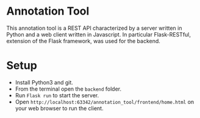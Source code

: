 # Annotation Tool
This annotation tool is a REST API characterized by a server written in Python and a web client written in Javascript.
In particular Flask-RESTful, extension of the Flask framework, was used for the backend.

# Setup
- Install Python3 and git.
- From the terminal open the `backend` folder.
- Run `Flask run` to start the server.
- Open `http://localhost:63342/annotation_tool/frontend/home.html` on your web browser to run the client.